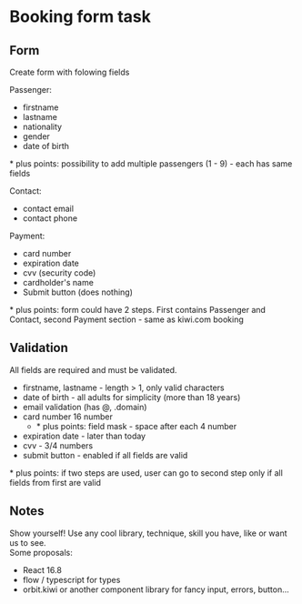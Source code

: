 # Booking form task
## Form
Create form with folowing fields

Passenger:
- firstname
- lastname
- nationality
- gender
- date of birth

\* plus points: possibility to add multiple passengers (1 - 9) - each has same fields

Contact:
- contact email
- contact phone

Payment:
- card number
- expiration date
- cvv (security code)
- cardholder's name
- Submit button (does nothing)

\* plus points: form could have 2 steps. First contains Passenger and Contact, second Payment section - same as kiwi.com booking

## Validation
All fields are required and must be validated.   
- firstname, lastname - length > 1, only valid characters
- date of birth - all adults for simplicity (more than 18 years)
- email validation (has \@, .domain)
- card number 16 number
  - \* plus points: field mask - space after each 4 number
- expiration date - later than today
- cvv - 3/4 numbers
- submit button - enabled if all fields are valid

\* plus points: if two steps are used, user can go to second step only if all fields from first are valid

## Notes
Show yourself! Use any cool library, technique, skill you have, like or want us to see.  
Some proposals:
- React 16.8
- flow / typescript for types
- orbit.kiwi or another component library for fancy input, errors, button...